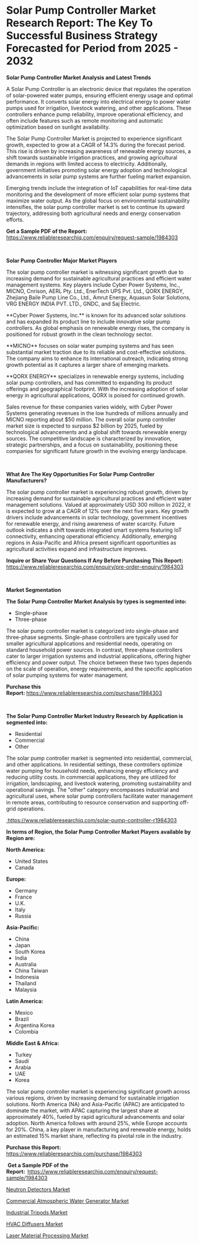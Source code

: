 <p><h1>Solar Pump Controller Market Research Report: The Key To Successful Business Strategy Forecasted for Period from 2025 - 2032</h1></p><p><strong>Solar Pump Controller Market Analysis and Latest Trends</strong></p>
<p><p>A Solar Pump Controller is an electronic device that regulates the operation of solar-powered water pumps, ensuring efficient energy usage and optimal performance. It converts solar energy into electrical energy to power water pumps used for irrigation, livestock watering, and other applications. These controllers enhance pump reliability, improve operational efficiency, and often include features such as remote monitoring and automatic optimization based on sunlight availability.</p><p>The Solar Pump Controller Market is projected to experience significant growth, expected to grow at a CAGR of 14.3% during the forecast period. This rise is driven by increasing awareness of renewable energy sources, a shift towards sustainable irrigation practices, and growing agricultural demands in regions with limited access to electricity. Additionally, government initiatives promoting solar energy adoption and technological advancements in solar pump systems are further fueling market expansion. </p><p>Emerging trends include the integration of IoT capabilities for real-time data monitoring and the development of more efficient solar pump systems that maximize water output. As the global focus on environmental sustainability intensifies, the solar pump controller market is set to continue its upward trajectory, addressing both agricultural needs and energy conservation efforts.</p></p>
<p><strong>Get a Sample PDF of the Report:&nbsp;</strong> <a href="https://www.reliableresearchiq.com/enquiry/request-sample/1984303?utm_campaign=1141&utm_medium=2&utm_source=Github&utm_content=ia&utm_term=20022025&utm_id=solar-pump-controller">https://www.reliableresearchiq.com/enquiry/request-sample/1984303</a></p>
<p>&nbsp;</p>
<p><strong>Solar Pump Controller Major Market Players</strong></p>
<p><p>The solar pump controller market is witnessing significant growth due to increasing demand for sustainable agricultural practices and efficient water management systems. Key players include Cyber Power Systems, Inc., MICNO, Cnrison, AERL Pty. Ltd., EnerTech UPS Pvt. Ltd., QORX ENERGY, Zhejiang Baile Pump Line Co., Ltd., Amrut Energy, Aquasun Solar Solutions, VRG ENERGY INDIA PVT. LTD., GNDC, and Saj Electric.</p><p>**Cyber Power Systems, Inc.** is known for its advanced solar solutions and has expanded its product line to include innovative solar pump controllers. As global emphasis on renewable energy rises, the company is positioned for robust growth in the clean technology sector.</p><p>**MICNO** focuses on solar water pumping systems and has seen substantial market traction due to its reliable and cost-effective solutions. The company aims to enhance its international outreach, indicating strong growth potential as it captures a larger share of emerging markets.</p><p>**QORX ENERGY** specializes in renewable energy systems, including solar pump controllers, and has committed to expanding its product offerings and geographical footprint. With the increasing adoption of solar energy in agricultural applications, QORX is poised for continued growth.</p><p>Sales revenue for these companies varies widely, with Cyber Power Systems generating revenues in the low hundreds of millions annually and MICNO reporting about $50 million. The overall solar pump controller market size is expected to surpass $2 billion by 2025, fueled by technological advancements and a global shift towards renewable energy sources. The competitive landscape is characterized by innovation, strategic partnerships, and a focus on sustainability, positioning these companies for significant future growth in the evolving energy landscape.</p></p>
<p>&nbsp;</p>
<p><strong>What Are The Key Opportunities For Solar Pump Controller Manufacturers?</strong></p>
<p><p>The solar pump controller market is experiencing robust growth, driven by increasing demand for sustainable agricultural practices and efficient water management solutions. Valued at approximately USD 300 million in 2022, it is expected to grow at a CAGR of 12% over the next five years. Key growth drivers include advancements in solar technology, government incentives for renewable energy, and rising awareness of water scarcity. Future outlook indicates a shift towards integrated smart systems featuring IoT connectivity, enhancing operational efficiency. Additionally, emerging regions in Asia-Pacific and Africa present significant opportunities as agricultural activities expand and infrastructure improves.</p></p>
<p><strong>Inquire or Share Your Questions If Any Before Purchasing This Report:</strong> <a href="https://www.reliableresearchiq.com/enquiry/pre-order-enquiry/1984303?utm_campaign=1141&utm_medium=2&utm_source=Github&utm_content=ia&utm_term=20022025&utm_id=solar-pump-controller">https://www.reliableresearchiq.com/enquiry/pre-order-enquiry/1984303</a></p>
<p>&nbsp;</p>
<p><strong>Market Segmentation</strong></p>
<p><strong>The Solar Pump Controller Market Analysis by types is segmented into:</strong></p>
<p><ul><li>Single-phase</li><li>Three-phase</li></ul></p>
<p><p>The solar pump controller market is categorized into single-phase and three-phase segments. Single-phase controllers are typically used for smaller agricultural applications and residential needs, operating on standard household power sources. In contrast, three-phase controllers cater to larger irrigation systems and industrial applications, offering higher efficiency and power output. The choice between these two types depends on the scale of operation, energy requirements, and the specific application of solar pumping systems for water management.</p></p>
<p><strong>Purchase this Report:&nbsp;</strong><a href="https://www.reliableresearchiq.com/purchase/1984303?utm_campaign=1141&utm_medium=2&utm_source=Github&utm_content=ia&utm_term=20022025&utm_id=solar-pump-controller">https://www.reliableresearchiq.com/purchase/1984303</a></p>
<p>&nbsp;</p>
<p><strong>The Solar Pump Controller Market Industry Research by Application is segmented into:</strong></p>
<p><ul><li>Residential</li><li>Commercial</li><li>Other</li></ul></p>
<p><p>The solar pump controller market is segmented into residential, commercial, and other applications. In residential settings, these controllers optimize water pumping for household needs, enhancing energy efficiency and reducing utility costs. In commercial applications, they are utilized for irrigation, landscaping, and livestock watering, promoting sustainability and operational savings. The "other" category encompasses industrial and agricultural uses, where solar pump controllers facilitate water management in remote areas, contributing to resource conservation and supporting off-grid operations.</p></p>
<p><a href="https://www.reliableresearchiq.com/solar-pump-controller-r1984303?utm_campaign=1141&utm_medium=2&utm_source=Github&utm_content=ia&utm_term=20022025&utm_id=solar-pump-controller">&nbsp;https://www.reliableresearchiq.com/solar-pump-controller-r1984303</a></p>
<p><strong>In terms of Region, the Solar Pump Controller Market Players available by Region are:</strong></p>
<p>
    <p> <strong> North America: </strong>
        <ul>
            <li>United States</li>
            <li>Canada</li>
        </ul>
        </p> 
    <p> <strong> Europe: </strong>
        <ul>
            <li>Germany</li>
            <li>France</li>
            <li>U.K.</li>
            <li>Italy</li>
            <li>Russia</li>
        </ul>
        </p> 
    <p> <strong> Asia-Pacific: </strong>
        <ul>
            <li>China</li>
            <li>Japan</li>
            <li>South Korea</li>
            <li>India</li>
            <li>Australia</li>
            <li>China Taiwan</li>
            <li>Indonesia</li>
            <li>Thailand</li>
            <li>Malaysia</li>
        </ul>
        </p> 
    <p> <strong> Latin America: </strong>
        <ul>
            <li>Mexico</li>
            <li>Brazil</li>
            <li>Argentina Korea</li>
            <li>Colombia</li>
        </ul>
        </p> 
    <p> <strong> Middle East & Africa: </strong>
        <ul>
            <li>Turkey</li>
            <li>Saudi</li>
            <li>Arabia</li>
            <li>UAE</li>
            <li>Korea</li>
        </ul>
    </p>
    </p>
<p><p>The solar pump controller market is experiencing significant growth across various regions, driven by increasing demand for sustainable irrigation solutions. North America (NA) and Asia-Pacific (APAC) are anticipated to dominate the market, with APAC capturing the largest share at approximately 40%, fueled by rapid agricultural advancements and solar adoption. North America follows with around 25%, while Europe accounts for 20%. China, a key player in manufacturing and renewable energy, holds an estimated 15% market share, reflecting its pivotal role in the industry.</p></p>
<p><strong>Purchase this Report: </strong><a href="https://www.reliableresearchiq.com/purchase/1984303?utm_campaign=1141&utm_medium=2&utm_source=Github&utm_content=ia&utm_term=20022025&utm_id=solar-pump-controller">https://www.reliableresearchiq.com/purchase/1984303</a></p>
<p>&nbsp;<strong>Get a Sample PDF of the Report:&nbsp;&nbsp;</strong><a href="https://www.reliableresearchiq.com/enquiry/request-sample/1984303?utm_campaign=1141&utm_medium=2&utm_source=Github&utm_content=ia&utm_term=20022025&utm_id=solar-pump-controller">https://www.reliableresearchiq.com/enquiry/request-sample/1984303</a></p>
<p><strong></strong></p>
<p><p><a href="https://github.com/hamremunazm4/Market-Research-Report-List-1/blob/main/neutron-detectors-market.md?utm_campaign=1141&utm_medium=2&utm_source=Github&utm_content=ia&utm_term=20022025&utm_id=solar-pump-controller">Neutron Detectors Market</a></p><p><a href="https://github.com/chadytoungu4/Market-Research-Report-List-1/blob/main/commercial-atmospheric-water-generator-market.md?utm_campaign=1141&utm_medium=2&utm_source=Github&utm_content=ia&utm_term=20022025&utm_id=solar-pump-controller">Commercial Atmospheric Water Generator Market</a></p><p><a href="https://github.com/toqiourir/Market-Research-Report-List-1/blob/main/industrial-tripods-market.md?utm_campaign=1141&utm_medium=2&utm_source=Github&utm_content=ia&utm_term=20022025&utm_id=solar-pump-controller">Industrial Tripods Market</a></p><p><a href="https://github.com/plawragarile/Market-Research-Report-List-1/blob/main/hvac-diffusers-market.md?utm_campaign=1141&utm_medium=2&utm_source=Github&utm_content=ia&utm_term=20022025&utm_id=solar-pump-controller">HVAC Diffusers Market</a></p><p><a href="https://github.com/boccalyver5k/Market-Research-Report-List-1/blob/main/laser-material-processing-market.md?utm_campaign=1141&utm_medium=2&utm_source=Github&utm_content=ia&utm_term=20022025&utm_id=solar-pump-controller">Laser Material Processing Market</a></p></p>